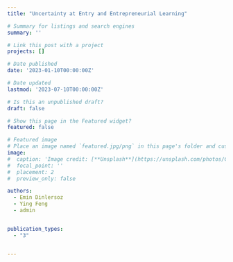 ```yaml
---
title: "Uncertainty at Entry and Entrepreneurial Learning"

# Summary for listings and search engines
summary: ''

# Link this post with a project
projects: []

# Date published
date: '2023-01-10T00:00:00Z'

# Date updated
lastmod: '2023-07-10T00:00:00Z'

# Is this an unpublished draft?
draft: false

# Show this page in the Featured widget?
featured: false

# Featured image
# Place an image named `featured.jpg/png` in this page's folder and customize its options here.
image:
#  caption: 'Image credit: [**Unsplash**](https://unsplash.com/photos/CpkOjOcXdUY)'
#  focal_point: ''
#  placement: 2
#  preview_only: false

authors:
  - Emin Dinlersoz
  - Ying Feng
  - admin


publication_types:
  - "3"


---
```

